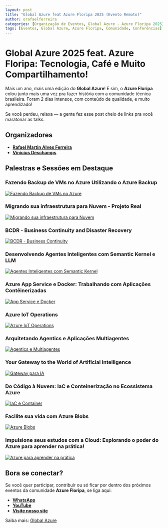 ```yaml
---
layout: post
title: "Global Azure feat Azure Floripa 2025 (Evento Remoto)"
author: orafaelferreira
categories: [Organização de Eventos, Global Azure - Azure Floripa 2025]
tags: [Eventos, Global Azure, Azure Floripa, Comunidade, Conferências]
---
```


# Global Azure 2025 feat. Azure Floripa: Tecnologia, Café e Muito Compartilhamento!

Mais um ano, mais uma edição do **Global Azure**! E sim, o **Azure Floripa** colou junto mais uma vez pra fazer história com a comunidade técnica brasileira. Foram 2 dias intensos, com conteúdo de qualidade, e muito aprendizado!

Se você perdeu, relaxa — a gente fez esse post cheio de links pra você maratonar as talks.

## Organizadores

- **[Rafael Martin Alves Ferreira](https://www.linkedin.com/in/orafaelferreiraa/)**
- **[Vinicius Deschamps](https://www.linkedin.com/in/viniciusdeschamps/)**

## Palestras e Sessões em Destaque

### Fazendo Backup de VMs no Azure Utilizando o Azure Backup
[![Fazendo Backup de VMs no Azure](https://img.youtube.com/vi/fWaowwBWUwU/0.jpg)](https://www.youtube.com/watch?v=fWaowwBWUwU)

### Migrando sua infraestrutura para Nuvem - Projeto Real
[![Migrando sua infraestrutura para Nuvem](https://img.youtube.com/vi/gP4tWge98to/0.jpg)](https://www.youtube.com/watch?v=gP4tWge98to)

### BCDR - Business Continuity and Disaster Recovery
[![BCDR - Business Continuity](https://img.youtube.com/vi/uHe08MPkJG4/0.jpg)](https://www.youtube.com/watch?v=uHe08MPkJG4)

### Desenvolvendo Agentes Inteligentes com Semantic Kernel e LLM
[![Agentes Inteligentes com Semantic Kernel](https://img.youtube.com/vi/1F6sn6Q4vEc/0.jpg)](https://www.youtube.com/watch?v=1F6sn6Q4vEc)

### Azure App Service e Docker: Trabalhando com Aplicações Contêinerizadas
[![App Service e Docker](https://img.youtube.com/vi/g5dusKDV3Ig/0.jpg)](https://www.youtube.com/watch?v=g5dusKDV3Ig)

### Azure IoT Operations
[![Azure IoT Operations](https://img.youtube.com/vi/4FqXwTd-hNg/0.jpg)](https://www.youtube.com/watch?v=4FqXwTd-hNg)

### Arquitetando Agentics e Aplicações Multiagentes
[![Agentics e Multiagentes](https://img.youtube.com/vi/6-PuO2A9NmA/0.jpg)](https://www.youtube.com/watch?v=6-PuO2A9NmA)

### Your Gateway to the World of Artificial Intelligence
[![Gateway para IA](https://img.youtube.com/vi/Gx8viB0t6wU/0.jpg)](https://www.youtube.com/watch?v=Gx8viB0t6wU)

### Do Código à Nuvem: IaC e Conteinerização no Ecossistema Azure
[![IaC e Container](https://img.youtube.com/vi/8aG6Q-4DKjI/0.jpg)](https://www.youtube.com/watch?v=8aG6Q-4DKjI)

### Facilite sua vida com Azure Blobs
[![Azure Blobs](https://img.youtube.com/vi/3PygDrlNdEM/0.jpg)](https://www.youtube.com/watch?v=3PygDrlNdEM)

### Impulsione seus estudos com a Cloud: Explorando o poder do Azure para aprender na prática!
[![Azure para aprender na prática](https://img.youtube.com/vi/9sH15kycARo/0.jpg)](https://www.youtube.com/watch?v=9sH15kycARo)


## Bora se conectar?

Se você quer participar, contribuir ou só ficar por dentro dos próximos eventos da comunidade **Azure Floripa**, se liga aqui:

- **[WhatsApp](https://chat.whatsapp.com/HSpFnNyo9ZLD4RJrvEcrrl)**
- **[YouTube](https://lnkd.in/dtX9uKEk)**
- **[Visite nosso site](https://lnkd.in/d8vBRFpm)**

Saiba mais: [Global Azure](https://globalazure.net/)

